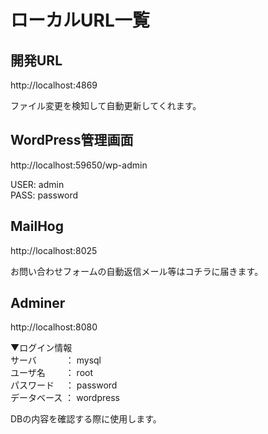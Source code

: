 # ローカルURL一覧
## 開発URL
http://localhost:4869

ファイル変更を検知して自動更新してくれます。

## WordPress管理画面
http://localhost:59650/wp-admin

USER: admin  
PASS: password

## MailHog
http://localhost:8025

お問い合わせフォームの自動返信メール等はコチラに届きます。

## Adminer
http://localhost:8080

▼ログイン情報  
サーバ  　　　： mysql  
ユーザ名  　　： root  
パスワード	　： password  
データベース	： wordpress  


DBの内容を確認する際に使用します。
